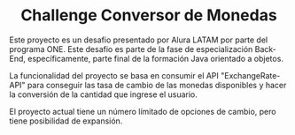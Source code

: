 # <h1 align="center"> Challenge Conversor de Monedas </h1>
<p>Este proyecto es un desafio presentado por Alura LATAM por parte del programa ONE. Este desafio es parte de la fase de especialización Back-End, específicamente, parte final de la formación Java orientado a objetos.</p>
<p>La funcionalidad del proyecto se basa en consumir el API "ExchangeRate-API" para conseguir las tasa de cambio de las monedas disponibles y hacer la conversión de la cantidad que ingrese el usuario.</p>
<p></p>
<p>El proyecto actual tiene un número límitado de opciones de cambio, pero tiene posibilidad de expansión.</p>
